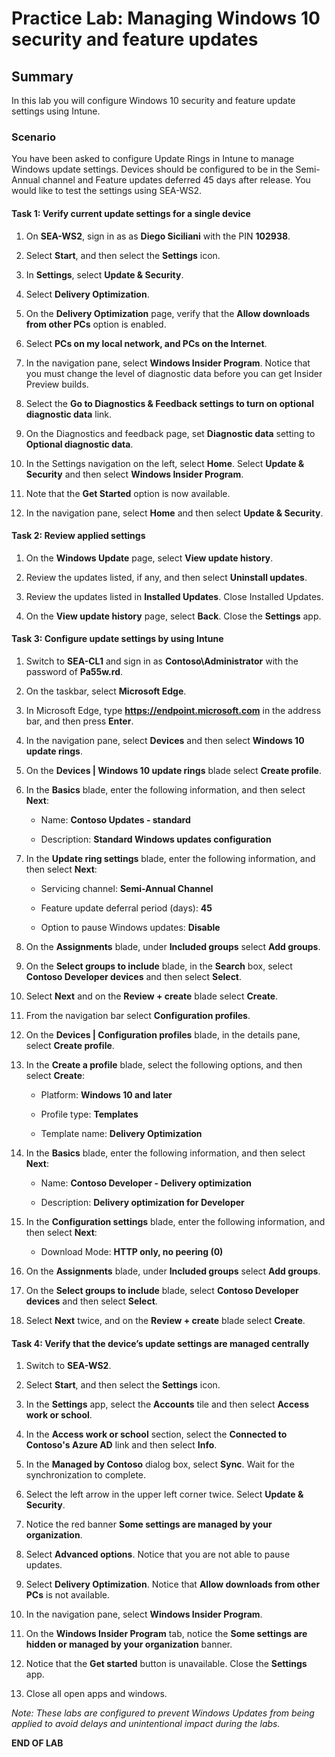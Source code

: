 # Practice Lab: Managing Windows 10 security and feature updates

## Summary

In this lab you will configure Windows 10 security and feature update settings using Intune.

### Scenario

You have been asked to configure Update Rings in Intune to manage Windows update settings. Devices should be configured to be in the Semi-Annual channel and Feature updates deferred 45 days after release. You would like to test the settings using SEA-WS2. 

#### Task 1: Verify current update settings for a single device

1.  On **SEA-WS2**, sign in as as **Diego Siciliani** with the PIN **102938**. 

2.  Select **Start**, and then select the **Settings** icon.

3.  In **Settings**, select **Update & Security**.

4.  Select **Delivery Optimization**.

5.  On the **Delivery Optimization** page, verify that the **Allow downloads from other PCs** option is enabled.

6.  Select **PCs on my local network, and PCs on the Internet**.

7.  In the navigation pane, select **Windows Insider Program**. Notice that you must change the level of diagnostic data before you can get Insider Preview builds. 

8.  Select the **Go to Diagnostics & Feedback settings to turn on optional diagnostic data** link. 

9.  On the Diagnostics and feedback page, set **Diagnostic data** setting to **Optional diagnostic data**. 

10.  In the Settings navigation on the left, select **Home**. Select **Update & Security** and then select **Windows Insider Program**. 

11.  Note that the **Get Started** option is now available.

12.  In the navigation pane, select **Home** and then select **Update & Security**.

#### Task 2: Review applied settings

1.  On the **Windows Update** page, select **View update history**.

2.  Review the updates listed, if any, and then select **Uninstall updates**. 
    
3.  Review the updates listed in **Installed Updates**. Close Installed Updates.

4.  On the **View update history** page, select **Back**. Close the **Settings** app.

#### Task 3: Configure update settings by using Intune

1.  Switch to **SEA-CL1** and sign in as **Contoso\Administrator** with the password of **Pa55w.rd**.

2.  On the taskbar, select **Microsoft Edge**. 

3.  In Microsoft Edge, type **https://endpoint.microsoft.com** in the address bar, and then press **Enter**.

4.  In the navigation pane, select **Devices** and then select **Windows 10 update rings**.

5.  On the **Devices | Windows 10 update rings** blade select **Create profile**.

6.  In the **Basics** blade, enter the following information, and then select **Next**:

    -   Name: **Contoso Updates - standard**

    -   Description: **Standard Windows updates configuration** 

7.  In the **Update ring settings** blade, enter the following information, and then select **Next**:

    -   Servicing channel: **Semi-Annual Channel**

    -   Feature update deferral period \(days\): **45**

    -   Option to pause Windows updates: **Disable**

8.  On the **Assignments** blade, under **Included groups** select **Add groups**. 

9.  On the **Select groups to include** blade, in the **Search** box, select **Contoso Developer devices** and then select **Select**.

10.  Select **Next** and on the **Review + create** blade select **Create**.

11.  From the navigation bar select **Configuration profiles**.

12.  On the **Devices | Configuration profiles** blade, in the details pane, select **Create profile**.

13.  In the **Create a profile** blade, select the following options, and then select **Create**:

     -   Platform: **Windows 10 and later**

     -   Profile type: **Templates**
     
     -   Template name: **Delivery Optimization**

14.  In the **Basics** blade, enter the following information, and then select **Next**:

     -   Name: **Contoso Developer - Delivery optimization**

     -   Description: **Delivery optimization for Developer**

15.  In the **Configuration settings** blade, enter the following information, and then select **Next**:

     -   Download Mode: **HTTP only, no peering \(0\)**

16.  On the **Assignments** blade, under **Included groups** select **Add groups**. 

17.  On the **Select groups to include** blade, select **Contoso Developer devices** and then select **Select**.

18.  Select **Next** twice, and on the **Review + create** blade select **Create**.

#### Task 4: Verify that the device’s update settings are managed centrally

1.  Switch to **SEA-WS2**.

2.  Select **Start**, and then select the **Settings** icon.

3.  In the **Settings** app, select the **Accounts** tile and then select **Access work or school**.

4.  In the **Access work or school** section, select the **Connected to Contoso's Azure AD** link and then select **Info**.

5.  In the **Managed by Contoso** dialog box, select **Sync**. Wait for the synchronization to complete.  

6.  Select the left arrow in the upper left corner twice. Select **Update & Security**.

7.  Notice the red banner **Some settings are managed by your organization**. 

8.  Select **Advanced options**. Notice that you are not able to pause updates.

9.  Select **Delivery Optimization**. Notice that **Allow downloads from other PCs** is not available.

10.  In the navigation pane, select **Windows Insider Program**.

11.  On the **Windows Insider Program** tab, notice the **Some settings are hidden or managed by your organization** banner.

12.  Notice that the **Get started** button is unavailable. Close the **Settings** app.

13.  Close all open apps and windows.

_Note: These labs are configured to prevent Windows Updates from being applied to avoid delays and unintentional impact during the labs._

**END OF LAB**
